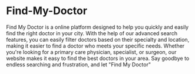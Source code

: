 
# Find-My-Doctor

Find My Doctor is a online platform designed to help you quickly and easily find the right
                        doctor in your city. With the help of our advanced search features, you can easily filter
                        doctors based on their specialty and location, making it easier to find a doctor who meets your
                        specific needs. Whether you're looking for a primary care physician, specialist, or surgeon, our
                        website makes it easy to find the best doctors in your area. Say goodbye to endless searching
                        and frustration, and let "Find My Doctor"

